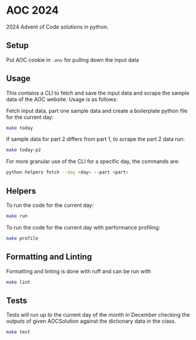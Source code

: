 # AOC 2024

2024 Advent of Code solutions in python.

## Setup
Put AOC cookie in `.env` for pulling down the input data

## Usage

This contains a CLI to fetch and save the input data and scrape the sample data of the AOC website.
Usage is as follows:

Fetch input data, part one sample data and create a boilerplate python file for the current day:
```bash
make today
```

If sample data for part 2 differs from part 1, to scrape the part 2 data run:
```bash
make today-p2
```

For more granular use of the CLI for a specific day, the commands are:
```bash
python helpers fetch --day <day> --part <part>
```

## Helpers

To run the code for the current day:
```bash
make run
```

To run the code for the current day with performance profiling:
```bash
make profile
```

## Formatting and Linting

Formatting and linting is done with ruff and can be run with
```bash
make lint
```

## Tests

Tests will run up to the current day of the month in December checking the outputs of given AOCSolution against the dictionary data in the class.
```bash
make test
```